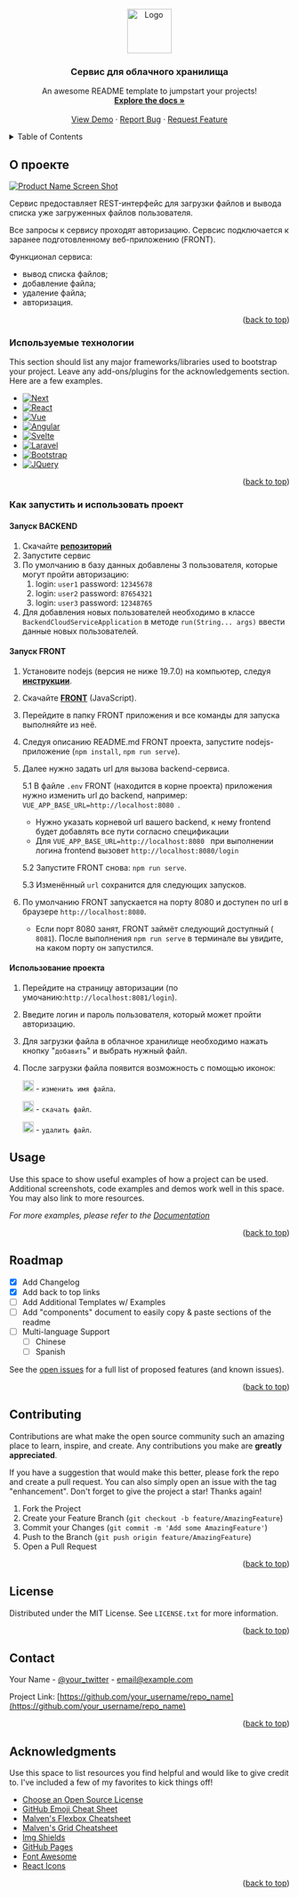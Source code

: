   <!-- PROJECT LOGO -->
<br />
<div align="center">
  <a href="https://github.com/othneildrew/Best-README-Template">
    <img src="images/logo.png" alt="Logo" width="80" height="80">
  </a>
  
  <h3 align="center">Сервис для облачного хранилища</h3>

  <p align="center">
    An awesome README template to jumpstart your projects!
    <br />
    <a href="https://github.com/othneildrew/Best-README-Template"><strong>Explore the docs »</strong></a>
    <br />
    <br />
    <a href="https://github.com/othneildrew/Best-README-Template">View Demo</a>
    ·
    <a href="https://github.com/othneildrew/Best-README-Template/issues">Report Bug</a>
    ·
    <a href="https://github.com/othneildrew/Best-README-Template/issues">Request Feature</a>
  </p>
</div>



<!-- TABLE OF CONTENTS -->
<details>
  <summary>Table of Contents</summary>
  <ol>
    <li>
      <a href="#about-the-project">About The Project</a>
      <ul>
        <li><a href="#built-with">Built With</a></li>
      </ul>
    </li>
    <li>
      <a href="#getting-started">Getting Started</a>
      <ul>
        <li><a href="#prerequisites">Prerequisites</a></li>
        <li><a href="#installation">Installation</a></li>
      </ul>
    </li>
    <li><a href="#usage">Usage</a></li>
    <li><a href="#roadmap">Roadmap</a></li>
    <li><a href="#contributing">Contributing</a></li>
    <li><a href="#license">License</a></li>
    <li><a href="#contact">Contact</a></li>
    <li><a href="#acknowledgments">Acknowledgments</a></li>
  </ol>
</details>



<!-- ABOUT THE PROJECT -->
## О проекте

[![Product Name Screen Shot][product-screenshot]](https://example.com)

Сервис предоставляет REST-интерфейс для загрузки файлов и вывода списка уже загруженных файлов пользователя.

Все запросы к сервису проходят авторизацию. Сервсис подключается к заранее подготовленному веб-приложению (FRONT).

Функционал сервиса:
* вывод списка файлов;
* добавление файла;
* удаление файла;
* авторизация.

<p align="right">(<a href="#readme-top">back to top</a>)</p>

### Используемые технологии

This section should list any major frameworks/libraries used to bootstrap your project. Leave any add-ons/plugins for the acknowledgements section. Here are a few examples.

* [![Next][Next.js]][Next-url]
* [![React][React.js]][React-url]
* [![Vue][Vue.js]][Vue-url]
* [![Angular][Angular.io]][Angular-url]
* [![Svelte][Svelte.dev]][Svelte-url]
* [![Laravel][Laravel.com]][Laravel-url]
* [![Bootstrap][Bootstrap.com]][Bootstrap-url]
* [![JQuery][JQuery.com]][JQuery-url]

<p align="right">(<a href="#readme-top">back to top</a>)</p>



<!-- GETTING STARTED -->
### Как запустить и использовать проект
#### Запуск BACKEND
1. Скачайте <a href="https://nodejs.org/ru/download/current/"><strong>репозиторий</strong></a>
2. Запустите сервис
3. По умолчанию в базу данных добавлены 3 пользователя, которые могут пройти авторизацию:
   1. login: ```user1``` password: ```12345678```
   2. login: ```user2``` password: ```87654321```
   3. login: ```user3``` password: ```12348765```
4. Для добавления новых пользователей необходимо в классе ```BackendCloudServiceApplication``` в методе ```run(String... args)``` ввести данные новых пользователей.
  
#### Запуск FRONT
1. Установите nodejs (версия не ниже 19.7.0) на компьютер, следуя <a href="https://nodejs.org/ru/download/current/"><strong>инструкции</strong></a>. 
2. Скачайте <a href="https://github.com/netology-code/jd-homeworks/blob/master/diploma/netology-diplom-frontend"><strong>FRONT</strong></a> (JavaScript). 
3. Перейдите в папку FRONT приложения и все команды для запуска выполняйте из неё. 
4. Следуя описанию README.md FRONT проекта, запустите nodejs-приложение (```npm install```, ```npm run serve```). 
5. Далее нужно задать url для вызова backend-сервиса.
   
   5.1 В файле  ```.env``` FRONT (находится в корне проекта) приложения нужно изменить url до backend, например: ```VUE_APP_BASE_URL=http://localhost:8080 ```.
   
   -  Нужно указать корневой url вашего backend, к нему frontend будет добавлять все пути согласно спецификации 
   -  Для  ```VUE_APP_BASE_URL=http://localhost:8080 ``` при выполнении логина frontend вызовет  ```http://localhost:8080/login ```

   5.2 Запустите FRONT снова: ```npm run serve```.
   
   5.3 Изменённый  ```url``` сохранится для следующих запусков.
 
 6. По умолчанию FRONT запускается на порту 8080 и доступен по url в браузере  ```http://localhost:8080```.
    - Если порт 8080 занят, FRONT займёт следующий доступный ( ```8081```). После выполнения  ```npm run serve``` в терминале вы увидите, на каком порту он запустился.
 
 #### Использование проекта
 1. Перейдите на страницу авторизации (по умочанию:```http://localhost:8081/login```).
 2. Введите логин и пароль пользователя, который может пройти авторизацию.
 3. Для загрузки файла в облачное хранилище необходимо нажать кнопку "```добавить```" и выбрать нужный файл.
 4. После загрузки файла появится возможность с помощью иконок:
 
    <img src="https://github.com/Sanalex97/BackendCloudService/assets/72032908/58667adb-f21d-43f0-903d-269127412230" width="20" height="20" /> - ```изменить имя файла```.
  
    <img src="https://github.com/Sanalex97/BackendCloudService/assets/72032908/dd840968-64ba-4cec-80e7-069bbc7c9226" width="20" height="20" /> - ```скачать файл```.
  
    <img src="https://github.com/Sanalex97/BackendCloudService/assets/72032908/0b077121-eb54-443d-9c33-3556cd68a0a9" width="20" height="20" /> - ```удалить файл```.
  


  




<!-- USAGE EXAMPLES -->
## Usage

Use this space to show useful examples of how a project can be used. Additional screenshots, code examples and demos work well in this space. You may also link to more resources.

_For more examples, please refer to the [Documentation](https://example.com)_

<p align="right">(<a href="#readme-top">back to top</a>)</p>



<!-- ROADMAP -->
## Roadmap

- [x] Add Changelog
- [x] Add back to top links
- [ ] Add Additional Templates w/ Examples
- [ ] Add "components" document to easily copy & paste sections of the readme
- [ ] Multi-language Support
    - [ ] Chinese
    - [ ] Spanish

See the [open issues](https://github.com/othneildrew/Best-README-Template/issues) for a full list of proposed features (and known issues).

<p align="right">(<a href="#readme-top">back to top</a>)</p>



<!-- CONTRIBUTING -->
## Contributing

Contributions are what make the open source community such an amazing place to learn, inspire, and create. Any contributions you make are **greatly appreciated**.

If you have a suggestion that would make this better, please fork the repo and create a pull request. You can also simply open an issue with the tag "enhancement".
Don't forget to give the project a star! Thanks again!

1. Fork the Project
2. Create your Feature Branch (`git checkout -b feature/AmazingFeature`)
3. Commit your Changes (`git commit -m 'Add some AmazingFeature'`)
4. Push to the Branch (`git push origin feature/AmazingFeature`)
5. Open a Pull Request

<p align="right">(<a href="#readme-top">back to top</a>)</p>



<!-- LICENSE -->
## License

Distributed under the MIT License. See `LICENSE.txt` for more information.

<p align="right">(<a href="#readme-top">back to top</a>)</p>



<!-- CONTACT -->
## Contact

Your Name - [@your_twitter](https://twitter.com/your_username) - email@example.com

Project Link: [https://github.com/your_username/repo_name](https://github.com/your_username/repo_name)

<p align="right">(<a href="#readme-top">back to top</a>)</p>



<!-- ACKNOWLEDGMENTS -->
## Acknowledgments

Use this space to list resources you find helpful and would like to give credit to. I've included a few of my favorites to kick things off!

* [Choose an Open Source License](https://choosealicense.com)
* [GitHub Emoji Cheat Sheet](https://www.webpagefx.com/tools/emoji-cheat-sheet)
* [Malven's Flexbox Cheatsheet](https://flexbox.malven.co/)
* [Malven's Grid Cheatsheet](https://grid.malven.co/)
* [Img Shields](https://shields.io)
* [GitHub Pages](https://pages.github.com)
* [Font Awesome](https://fontawesome.com)
* [React Icons](https://react-icons.github.io/react-icons/search)

<p align="right">(<a href="#readme-top">back to top</a>)</p>



<!-- MARKDOWN LINKS & IMAGES -->
<!-- https://www.markdownguide.org/basic-syntax/#reference-style-links -->
[contributors-shield]: https://img.shields.io/github/contributors/othneildrew/Best-README-Template.svg?style=for-the-badge
[contributors-url]: https://github.com/othneildrew/Best-README-Template/graphs/contributors
[forks-shield]: https://img.shields.io/github/forks/othneildrew/Best-README-Template.svg?style=for-the-badge
[forks-url]: https://github.com/othneildrew/Best-README-Template/network/members
[stars-shield]: https://img.shields.io/github/stars/othneildrew/Best-README-Template.svg?style=for-the-badge
[stars-url]: https://github.com/othneildrew/Best-README-Template/stargazers
[issues-shield]: https://img.shields.io/github/issues/othneildrew/Best-README-Template.svg?style=for-the-badge
[issues-url]: https://github.com/othneildrew/Best-README-Template/issues
[license-shield]: https://img.shields.io/github/license/othneildrew/Best-README-Template.svg?style=for-the-badge
[license-url]: https://github.com/othneildrew/Best-README-Template/blob/master/LICENSE.txt
[linkedin-shield]: https://img.shields.io/badge/-LinkedIn-black.svg?style=for-the-badge&logo=linkedin&colorB=555
[linkedin-url]: https://linkedin.com/in/othneildrew
[product-screenshot]: images/screenshot.png
[Next.js]: https://img.shields.io/badge/next.js-000000?style=for-the-badge&logo=nextdotjs&logoColor=white
[Next-url]: https://nextjs.org/
[React.js]: https://img.shields.io/badge/React-20232A?style=for-the-badge&logo=react&logoColor=61DAFB
[React-url]: https://reactjs.org/
[Vue.js]: https://img.shields.io/badge/Vue.js-35495E?style=for-the-badge&logo=vuedotjs&logoColor=4FC08D
[Vue-url]: https://vuejs.org/
[Angular.io]: https://img.shields.io/badge/Angular-DD0031?style=for-the-badge&logo=angular&logoColor=white
[Angular-url]: https://angular.io/
[Svelte.dev]: https://img.shields.io/badge/Svelte-4A4A55?style=for-the-badge&logo=svelte&logoColor=FF3E00
[Svelte-url]: https://svelte.dev/
[Laravel.com]: https://img.shields.io/badge/Laravel-FF2D20?style=for-the-badge&logo=laravel&logoColor=white
[Laravel-url]: https://laravel.com
[Bootstrap.com]: https://img.shields.io/badge/Bootstrap-563D7C?style=for-the-badge&logo=bootstrap&logoColor=white
[Bootstrap-url]: https://getbootstrap.com
[JQuery.com]: https://img.shields.io/badge/jQuery-0769AD?style=for-the-badge&logo=jquery&logoColor=white
[JQuery-url]: https://jquery.com 



